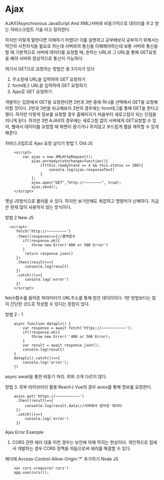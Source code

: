 <h1>Ajax</h1>
AJAX(Asynchronous JavaScript And XML)서버와 비동기적으로 데이터를 주고 받는 자바스크립트 기술
라고 정의한다.

하지만 이렇게 말한다면 이해하기 어렵다! 이를 설명하고 공부해보자
공부하기 위해서는 약간의 사전지식을 필요로 하는데
서버와의 통신을 이해해야하는데
보통 서버와 통신을 할 때 기본적으로 서버에 데이터를 요청할 때,
원하는 URL과 그 URL을 통해 GET요청을 해야 서버와 정상적으로 통신이 가능하다.

여기서 GET으로 요청하는 방법은 총 3가지가 있다
1. 주소창에 URL을 입력하여 GET 요청하기
2. form태그 URL을 입력하여 GET 요청하기
3. Ajax로 GET 요청하기

개발하는 입장에서 GET을 요청한다면 2번과 3번 중에 하나를 선택해서 GET을 요청해야할 것이다.
2번과 3번을 비교해보자
2번의 경우에는 form태그를 통해 GET을 한다고 했다. 하지만 이렇게 정보를 요청할 경우
홈페이지가 처음부터 새로고침이 되는 단점을 지니게 된다.
하지만 3번 AJAX의 경우에는 새로고침 없이 서버에게 GET요청할 수 있어, 웹에서 데이터를 요청할 때 
화면이 끊기거나 하지않고 부드럽게 웹을 제작할 수 있게 해준다.

자바스크립트로 Ajax 요청 날리기
방법 1. Old JS
```
    <script>
        var ajax = now XMLHttpRequest();
            ajax.onreadystatechange=function(){
                if(this.readyState == 4 && this.status == 200){
                    console.log(ajax.responseText)
                }
            };
            ajax.open("GET","http://~~~~~~~~", true);
            ajax.send();
    </script>
```
옛날 JS방식으로 불러올 수 있다. 하지만 보기만해도 복잡하고 명령어가 난해하다.
지금은 현재 많이 사용하지 않는 방식이다.

방법 2 New JS
```
  <script>
     fetch('http://~~~~~~~~~')
     .then((response)=>{//콜백함수
        if(!response.ok){
            throw new Error('400 or 500 Error')
        }
         return response.json()
     })
     .then((result)=>{
         consonle.log(result)
     })
     .catch(()=>{
         console.log('error')
     })
    </script>
```
fetch함수를 들어온 파라미터가 URL주소를 통해 받은 데이터이다. 1번 방법보다는 많이 간단한 코드로 
작성할 수 있다는 장점이 있다.

방법 2 - 1
```
    async function dataplz() {
        var response = await fetch('https://~~~~~~~~~~~');
        if(!response.ok){
            throw new Error(''400 or 500 Error);
        }
        var result = await response.json();
        console.log(result)
    }
    dataplz().catch(()=>{
        console.log('error');
    })
```
async await을 통한 비동기 처리. 위와 크게 다르지 않다.

방법 3. 외부 라이브러리 활용
React나 Vue의 경우 axios를 통해 정보를 요청한다.
```
    axios.get('https://~~~~~~~~~~~')
     .then((result)=>{
         consonle.log(result.data)//서버에서 받아온 데이터
     })
     .catch(()=>{
         console.log('error')
     })

```

Ajax Error Example

1. CORS 관련 에러
대충 이런 경우는 보안에 의해 막히는 현상이다.
개인적으로 집에서 개발하는 경우 CORS 정책을 꺼둠으로써 에러를 해결할 수 있다.

헤더에 Access-Control-Allow-Origin:'*' 추가하기
Node JS
```
    var cors =require('cors')
    app.use(cors());
```